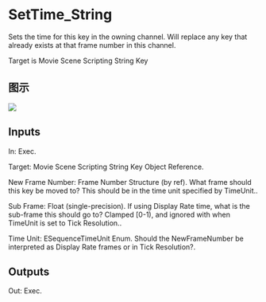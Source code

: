# SetTime_String

Sets the time for this key in the owning channel. Will replace any key that already exists at that frame number in this channel.

Target is Movie Scene Scripting String Key

## 图示

![]($-20221218-20505147.png)

## Inputs

In: Exec.

Target: Movie Scene Scripting String Key Object Reference.

New Frame Number: Frame Number Structure (by ref). What frame should this key be moved to? This should be in the time unit specified by TimeUnit..

Sub Frame: Float (single-precision). If using Display Rate time, what is the sub-frame this should go to? Clamped [0-1), and ignored with when TimeUnit is set to Tick Resolution..

Time Unit: ESequenceTimeUnit Enum. Should the NewFrameNumber be interpreted as Display Rate frames or in Tick Resolution?.  

## Outputs

Out: Exec.


